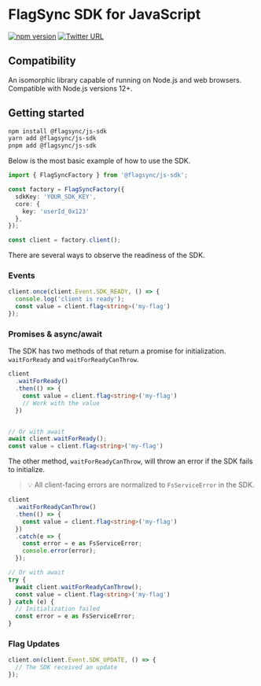 # FlagSync SDK for JavaScript

[![npm version](https://badge.fury.io/js/%40flagsync%2Fjs-sdk.svg)](https://badge.fury.io/js/%40flagsync%2Fjs-sdk)
[![Twitter URL](https://img.shields.io/twitter/url/https/twitter.com/flagsync.svg?style=social&label=Follow%20%40flagsync)](https://twitter.com/flagsync)

## Compatibility
An isomorphic library capable of running on Node.js and web browsers. Compatible with Node.js versions 12+.

## Getting started

```bash
npm install @flagsync/js-sdk
yarn add @flagsync/js-sdk
pnpm add @flagsync/js-sdk
```
Below is the most basic example of how to use the SDK.

```ts
import { FlagSyncFactory } from '@flagsync/js-sdk';

const factory = FlagSyncFactory({
  sdkKey: 'YOUR_SDK_KEY',
  core: {
    key: 'userId_0x123'
  },
});

const client = factory.client();

```
There are several ways to observe the readiness of the SDK.

### Events
```ts
client.once(client.Event.SDK_READY, () => {
  console.log('client is ready');
  const value = client.flag<string>('my-flag')
});
```
### Promises & async/await
The SDK has two methods of that return a promise for initialization. `waitForReady` and `waitForReadyCanThrow`.

```ts
client
  .waitForReady()
  .then(() => {
    const value = client.flag<string>('my-flag')
    // Work with the value
  })


// Or with await
await client.waitForReady();
const value = client.flag<string>('my-flag')
```

The other method, `waitForReadyCanThrow`, will throw an error if the SDK fails to initialize.
>💡 All client-facing errors are normalized to `FsServiceError` in the SDK.

```ts
client
  .waitForReadyCanThrow()
  .then(() => {
    const value = client.flag<string>('my-flag')
  })
  .catch(e => {
    const error = e as FsServiceError;
    console.error(error);
  });

// Or with await
try {
  await client.waitForReadyCanThrow();
  const value = client.flag<string>('my-flag')
} catch (e) {
  // Initialization failed
  const error = e as FsServiceError;
}
```

### Flag Updates
```ts
client.on(client.Event.SDK_UPDATE, () => {
  // The SDK received an update
});
```
